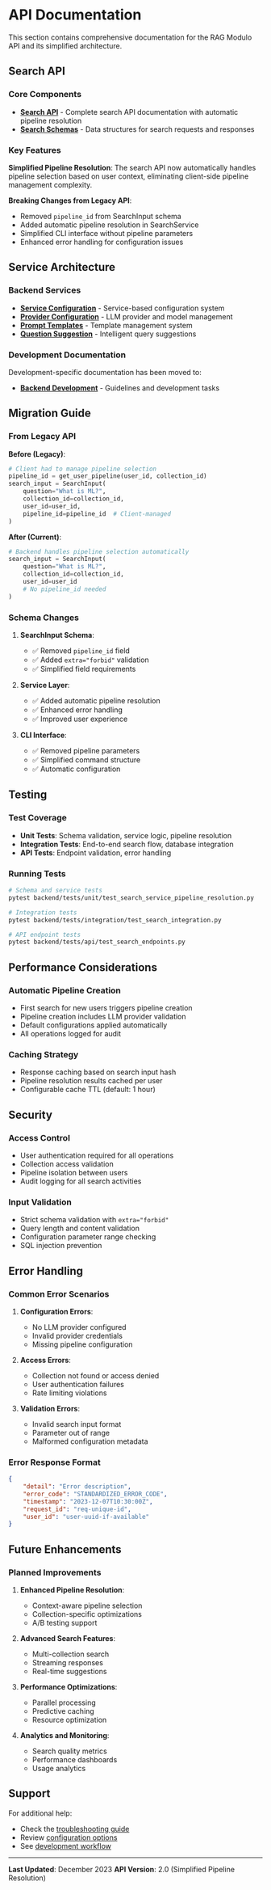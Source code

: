 # API Documentation

This section contains comprehensive documentation for the RAG Modulo API and its simplified architecture.

## Search API

### Core Components

- **[Search API](search_api.md)** - Complete search API documentation with automatic pipeline resolution
- **[Search Schemas](search_schemas.md)** - Data structures for search requests and responses

### Key Features

**Simplified Pipeline Resolution**: The search API now automatically handles pipeline selection based on user context, eliminating client-side pipeline management complexity.

**Breaking Changes from Legacy API**:
- Removed `pipeline_id` from SearchInput schema
- Added automatic pipeline resolution in SearchService
- Simplified CLI interface without pipeline parameters
- Enhanced error handling for configuration issues

## Service Architecture

### Backend Services

- **[Service Configuration](service_configuration.md)** - Service-based configuration system
- **[Provider Configuration](provider_configuration.md)** - LLM provider and model management
- **[Prompt Templates](prompt_templates.md)** - Template management system
- **[Question Suggestion](question_suggestion.md)** - Intelligent query suggestions

### Development Documentation

Development-specific documentation has been moved to:
- **[Backend Development](../development/backend/)** - Guidelines and development tasks

## Migration Guide

### From Legacy API

**Before (Legacy)**:
```python
# Client had to manage pipeline selection
pipeline_id = get_user_pipeline(user_id, collection_id)
search_input = SearchInput(
    question="What is ML?",
    collection_id=collection_id,
    user_id=user_id,
    pipeline_id=pipeline_id  # Client-managed
)
```

**After (Current)**:
```python
# Backend handles pipeline selection automatically
search_input = SearchInput(
    question="What is ML?",
    collection_id=collection_id,
    user_id=user_id
    # No pipeline_id needed
)
```

### Schema Changes

1. **SearchInput Schema**:
   - ✅ Removed `pipeline_id` field
   - ✅ Added `extra="forbid"` validation
   - ✅ Simplified field requirements

2. **Service Layer**:
   - ✅ Added automatic pipeline resolution
   - ✅ Enhanced error handling
   - ✅ Improved user experience

3. **CLI Interface**:
   - ✅ Removed pipeline parameters
   - ✅ Simplified command structure
   - ✅ Automatic configuration

## Testing

### Test Coverage

- **Unit Tests**: Schema validation, service logic, pipeline resolution
- **Integration Tests**: End-to-end search flow, database integration
- **API Tests**: Endpoint validation, error handling

### Running Tests

```bash
# Schema and service tests
pytest backend/tests/unit/test_search_service_pipeline_resolution.py

# Integration tests
pytest backend/tests/integration/test_search_integration.py

# API endpoint tests
pytest backend/tests/api/test_search_endpoints.py
```

## Performance Considerations

### Automatic Pipeline Creation

- First search for new users triggers pipeline creation
- Pipeline creation includes LLM provider validation
- Default configurations applied automatically
- All operations logged for audit

### Caching Strategy

- Response caching based on search input hash
- Pipeline resolution results cached per user
- Configurable cache TTL (default: 1 hour)

## Security

### Access Control

- User authentication required for all operations
- Collection access validation
- Pipeline isolation between users
- Audit logging for all search activities

### Input Validation

- Strict schema validation with `extra="forbid"`
- Query length and content validation
- Configuration parameter range checking
- SQL injection prevention

## Error Handling

### Common Error Scenarios

1. **Configuration Errors**:
   - No LLM provider configured
   - Invalid provider credentials
   - Missing pipeline configuration

2. **Access Errors**:
   - Collection not found or access denied
   - User authentication failures
   - Rate limiting violations

3. **Validation Errors**:
   - Invalid search input format
   - Parameter out of range
   - Malformed configuration metadata

### Error Response Format

```json
{
    "detail": "Error description",
    "error_code": "STANDARDIZED_ERROR_CODE",
    "timestamp": "2023-12-07T10:30:00Z",
    "request_id": "req-unique-id",
    "user_id": "user-uuid-if-available"
}
```

## Future Enhancements

### Planned Improvements

1. **Enhanced Pipeline Resolution**:
   - Context-aware pipeline selection
   - Collection-specific optimizations
   - A/B testing support

2. **Advanced Search Features**:
   - Multi-collection search
   - Streaming responses
   - Real-time suggestions

3. **Performance Optimizations**:
   - Parallel processing
   - Predictive caching
   - Resource optimization

4. **Analytics and Monitoring**:
   - Search quality metrics
   - Performance dashboards
   - Usage analytics

## Support

For additional help:
- Check the [troubleshooting guide](../cli/troubleshooting.md)
- Review [configuration options](../configuration.md)
- See [development workflow](../development/workflow.md)

---

**Last Updated**: December 2023
**API Version**: 2.0 (Simplified Pipeline Resolution)
